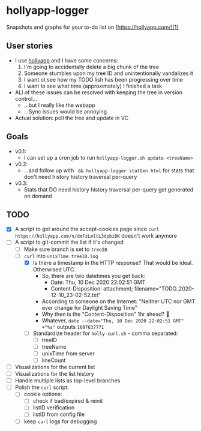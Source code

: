 # hollyapp-logger
Snapshots and graphs for your to-do list on [https://hollyapp.com/][1]

## User stories
- I use [hollyapp][1] and I have some concerns:
    1. I'm going to accidentally delete a big chunk of the tree
    2. Someone stumbles upon my tree ID and unintentionally vandalizes it
    3. I want ot see how my TODO lish has been progressing over time
    4. I want to see what time (approximately) I finished a task
- ALl of these issues can be resolved with keeping the tree in version control...
    - ...but I really like the webapp
    - ...Sync issues would be annoying
- Actual solution: poll the tree and update in VC

## Goals
- v0.1:
    - I can set up a cron job to run `hollyapp-logger.sh update <treeName>`
- v0.2:
    - ...and follow up with ` && hollyapp-logger statGen html` for stats that don't need history history traversal per-query
- v0.3:
    - Stats that DO need history history traversal per-query get generated on demand

## TODO
- [x] A script to get around the accept-cookies page since `curl https://hollyapp.com/n/dmFzLmltL3dpbi8K` doesn't work anymore
- [ ] A script to git-commit the list if it's changed
    - [ ] Make sure branch is set to `treeID`
    - [ ] `curl` into `unixTime.treeID.log`
        - [x] Is there a timestamp in the HTTP response? That would be ideal. Otherwised UTC.
            - So, there are two datetimes you get back:
                - Date: Thu, 10 Dec 2020 22:02:51 GMT
                - Content-Disposition: attachment; filename="TODO_2020-12-10_23-02-52.txt"
            - According to someone on the Internet: "Neither UTC nor GMT ever change for Daylight Saving Time"
            - Why then is the "Content-Disposition" 1hr ahead? 🤔
            - Whatever, `date --date="Thu, 10 Dec 2020 22:02:51 GMT" +"%s"` outputs `1607637771`
        - [ ] Standardize header for `holly-curl.sh` - comma separated:
            - [ ] treeID
            - [ ] treeName
            - [ ] unixTime from server
            - [ ] lineCount
- [ ] Visualizations for the current list
- [ ] Visualizations for the list history
- [ ] Handle multiple lists as top-level branches
- [ ] Polish the `curl` script:
    - [ ] cookie options:
        - [ ] check if bad/expired & reinit
        - [ ] listID verification
        - [ ] listID from config file
    - [ ] keep `curl` logs for debugging

[1]: https://hollyapp.com/
